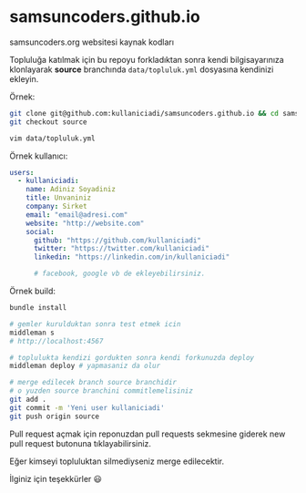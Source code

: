 # samsuncoders.github.io

samsuncoders.org websitesi kaynak kodları

Topluluğa katılmak için bu repoyu forkladıktan sonra kendi bilgisayarınıza klonlayarak **source** branchında `data/topluluk.yml` dosyasına kendinizi ekleyin.

Örnek:

```bash
git clone git@github.com:kullaniciadi/samsuncoders.github.io && cd samsuncoders.github.io
git checkout source

vim data/topluluk.yml
```

Örnek kullanıcı:

```yaml
users:
  - kullaniciadi:
    name: Adiniz Soyadiniz
    title: Unvaniniz
    company: Sirket
    email: "email@adresi.com"
    website: "http://website.com"
    social:
      github: "https://github.com/kullaniciadi"
      twitter: "https://twitter.com/kullaniciadi"
      linkedin: "https://linkedin.com/in/kullaniciadi"

      # facebook, google vb de ekleyebilirsiniz.
```

Örnek build:

```bash
bundle install

# gemler kurulduktan sonra test etmek icin
middleman s
# http://localhost:4567

# toplulukta kendizi gordukten sonra kendi forkunuzda deploy
middleman deploy # yapmasaniz da olur

# merge edilecek branch source branchidir
# o yuzden source branchini commitlemelisiniz
git add .
git commit -m 'Yeni user kullaniciadi'
git push origin source
```

Pull request açmak için reponuzdan pull requests sekmesine giderek new pull request butonuna tıklayabilirsiniz.

Eğer kimseyi topluluktan silmediyseniz merge edilecektir.

İlginiz için teşekkürler :smiley:
